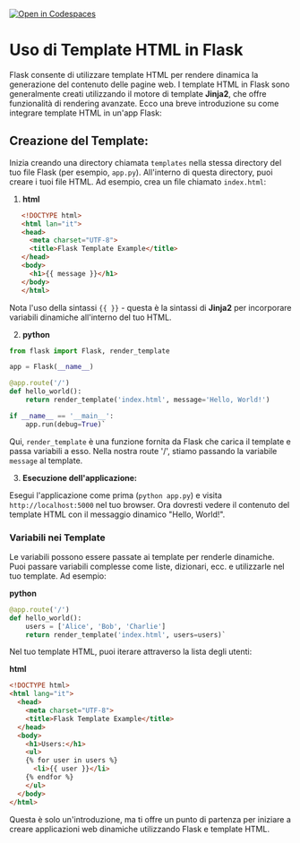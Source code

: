 [![Open in Codespaces](https://classroom.github.com/assets/launch-codespace-2972f46106e565e64193e422d61a12cf1da4916b45550586e14ef0a7c637dd04.svg)](https://classroom.github.com/open-in-codespaces?assignment_repo_id=18018568)
# Uso di Template HTML in Flask

Flask consente di utilizzare template HTML per rendere dinamica la generazione del contenuto delle pagine web. I template HTML in Flask sono generalmente creati utilizzando il motore di template **Jinja2**, che offre funzionalità di rendering avanzate. Ecco una breve introduzione su come integrare template HTML in un'app Flask:

## Creazione del Template:

Inizia creando una directory chiamata `templates` nella stessa directory del tuo file Flask (per esempio, `app.py`). All'interno di questa directory, puoi creare i tuoi file HTML. Ad esempio, crea un file chiamato `index.html`:

1. **html**

```html
   <!DOCTYPE html> 
   <html lan="it"> 
   <head> 
     <meta charset="UTF-8">
     <title>Flask Template Example</title> 
   </head> 
   <body> 
     <h1>{{ message }}</h1>
   </body> 
   </html>
```

Nota l'uso della sintassi `{{ }}` - questa è la sintassi di **Jinja2** per incorporare variabili dinamiche all'interno del tuo HTML.

2. **python**

```python
from flask import Flask, render_template 

app = Flask(__name__) 

@app.route('/') 
def hello_world(): 
    return render_template('index.html', message='Hello, World!') 

if __name__ == '__main__': 
    app.run(debug=True)`
```

Qui, `render_template` è una funzione fornita da Flask che carica il template e passa variabili a esso. Nella nostra route '/', stiamo passando la variabile `message` al template.

3. **Esecuzione dell'applicazione:**

Esegui l'applicazione come prima (`python app.py`) e visita `http://localhost:5000` nel tuo browser. Ora dovresti vedere il contenuto del template HTML con il messaggio dinamico "Hello, World!".

### Variabili nei Template

Le variabili possono essere passate ai template per renderle dinamiche. Puoi passare variabili complesse come liste, dizionari, ecc. e utilizzarle nel tuo template. Ad esempio:

**python**

```python
@app.route('/') 
def hello_world(): 
    users = ['Alice', 'Bob', 'Charlie'] 
    return render_template('index.html', users=users)`
```

Nel tuo template HTML, puoi iterare attraverso la lista degli utenti:

**html**

```html
<!DOCTYPE html> 
<html lang="it">
  <head>
    <meta charset="UTF-8">
    <title>Flask Template Example</title> 
  </head> 
  <body> 
    <h1>Users:</h1> 
    <ul> 
    {% for user in users %} 
      <li>{{ user }}</li> 
    {% endfor %} 
    </ul> 
  </body>
</html>
```

Questa è solo un'introduzione, ma ti offre un punto di partenza per iniziare a creare applicazioni web dinamiche utilizzando Flask e template HTML.
